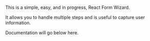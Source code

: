 This is a simple, easy, and in progress, React Form Wizard.

It allows you to handle multiple steps and is useful to capture user
information.

Documentation will go below here.
